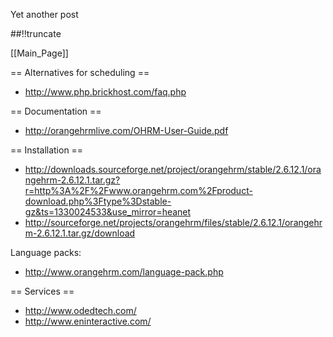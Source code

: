 Yet another post

[meta:author]: <> (Jonas Colmsjo)
[meta:title]: <> (Orangehrm.md)
[meta:date]: <> (2012-01-01)
[meta:nested:key]: <> (Metadata value)

##!!truncate


[[Main_Page]]


== Alternatives for scheduling ==

* http://www.php.brickhost.com/faq.php


== Documentation ==

* http://orangehrmlive.com/OHRM-User-Guide.pdf


== Installation ==

* http://downloads.sourceforge.net/project/orangehrm/stable/2.6.12.1/orangehrm-2.6.12.1.tar.gz?r=http%3A%2F%2Fwww.orangehrm.com%2Fproduct-download.php%3Ftype%3Dstable-gz&ts=1330024533&use_mirror=heanet
* http://sourceforge.net/projects/orangehrm/files/stable/2.6.12.1/orangehrm-2.6.12.1.tar.gz/download


Language packs:
* http://www.orangehrm.com/language-pack.php


== Services ==

* http://www.odedtech.com/
* http://www.eninteractive.com/

